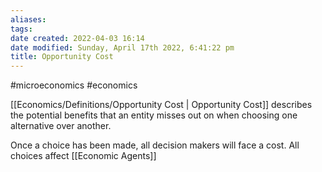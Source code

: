 ```yaml
---
aliases: 
tags: 
date created: 2022-04-03 16:14
date modified: Sunday, April 17th 2022, 6:41:22 pm
title: Opportunity Cost
---
```


#microeconomics #economics

[[Economics/Definitions/Opportunity Cost | Opportunity Cost]] describes the potential benefits that an entity misses out on when choosing one alternative over another.

Once a choice has been made, all decision makers will face a cost. All choices affect [[Economic Agents]]
